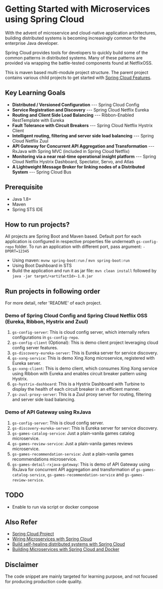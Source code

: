 # Getting Started with Microservices using Spring Cloud

With the advent of microservice and cloud-native application architectures, building distributed systems is becoming increasingly common for the enterprise Java developer. 

Spring Cloud provides tools for developers to quickly build some of the common patterns in distributed systems. Many of these patterns are provided via wrapping the battle-tested components found at NetflixOSS.

This is maven based multi-module project structure. The parent project contains various child projects to get started with [Spring Cloud Features](http://cloud.spring.io/spring-cloud-static/spring-cloud.html). 

## Key Learning Goals

* __Distributed / Versioned Configuration__ --- Spring Cloud Config
* __Service Registration and Discovery__ --- Spring Cloud Netflix Eureka
* __Routing and Client Side Load Balancing__ --- Ribbon-Enabled RestTemplate with Eureka
* __Fault Tolerance with Circuit Breakers__ --- Spring Cloud Netflix Hystrix Client
* __Intelligent routing, filtering and server side load balancing__ --- Spring Cloud Netflix Zuul
* __API Gateway for Concurrent API Aggregation and Transformation__ --- RxJava with Spring MVC (included in Spring Cloud Netflix)
* __Monitoring via a near real-time operational insight platform__ --- Spring Cloud Netflix Hystrix Dashboard, Spectator, Servo, and Atlas
* __A Lightweight Message Broker for linking nodes of a Distributed System__ --- Spring Cloud Bus

## Prerequisite

- Java 1.8+
- Maven
- Spring STS IDE

## How to run projects?

All projects are Spring Boot and Maven based. Default port for each application is configured in respective properties file underneath `gs-config-repo` folder. To run an application with different port, pass argument: `-DPORT=12345`

* Using maven: `mvnw spring-boot:run` / `mvn spring-boot:run` 
* Using Boot Dashboard in STS
* Build the application and run it as jar file: `mvn clean install` followed by `java -jar target/<artifactId>-1.0.jar` 

## Run projects in following order

For more detail, refer 'README' of each project.

### Demo of Spring Cloud Config and Spring Cloud Netflix OSS (Eureka, Ribbon, Hystrix and Zuul)

1. `gs-config-server`: This is cloud config server, which internally refers configurations in `gs-config-repo`.
2. `gs-config-client` (Optional): This is demo client project leveraging cloud config server features.
3. `gs-discovery-eureka-server`: This is Eureka server for service discovery.
4. `gs-xxng-service`: This is demo Xing Xong microservice, registered with Eureka server.
5. `gs-xxng-client`: This is demo client, which consumes Xing Xong service using Ribbon with Eureka and enables circuit breaker pattern using Hystrix.
6. `gs-hystrix-dashboard`: This is a Hystrix Dashboard with Turbine to display the health of each circuit breaker in an efficient manner.
7. `gs-zuul-proxy-server`: This is a Zuul proxy server for routing, filtering and server side load balancing.

### Demo of API Gateway using RxJava

1. `gs-config-server`: This is cloud config server.
2. `gs-discovery-eureka-server`: This is Eureka server for service discovery.
3. `gs-games-catalog-service`: Just a plain-vanila games catalog microservice.
4. `gs-games-review-service`: Just a plain-vanila games reviews microservice.
5. `gs-games-recommendation-service`: Just a plain-vanila games recommendations microservice.
6. `gs-games-detail-rxjava-gateway`: This is demo of API Gateway using RxJava for concurrent API aggregation and transformation of `gs-games-catalog-service`, `gs-games-recommendation-service` and `gs-games-review-service`.

## TODO

* Enable to run via script or docker compose

## Also Refer

* [Spring Cloud Project](http://projects.spring.io/spring-cloud/)
* [Wiring Microservices with Spring Cloud](https://www.infoq.com/articles/spring-cloud-service-wiring)
* [Build self-healing distributed systems with Spring Cloud](http://www.javaworld.com/article/2927920/cloud-computing/build-self-healing-distributed-systems-with-spring-cloud.html)
* [Building Microservices with Spring Cloud and Docker](http://www.kennybastani.com/2015/07/spring-cloud-docker-microservices.html)

## Disclaimer

The code snippet are mainly targeted for learning purpose, and not focused for producing production code quality.